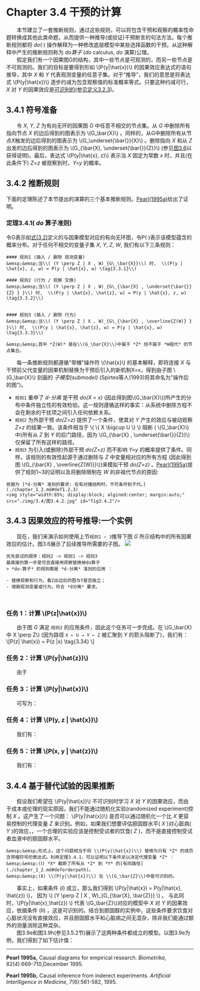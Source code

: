 # Chapter 3.4 干预的计算
&emsp;&emsp;本节建立了一套推断规则，通过这些规则，可以将包含干预和观察的概率性命题转换成其他此类命题，从而提供一种推导(或验证)干预断言的句法方法。每个推断规则都将 *do*(·) 操作解释为一种修改底层模型中某些选择函数的干预。从这种解释中产生的推断规则称为 *do算子* (*do* calculus, *do* 演算)公理。  
&emsp;&emsp;假定我们有一个因果图G的结构，其中一些节点是可观测的，而另一些节点是不可观测的。我们的目标是要得到形如 \\(P(y|\hat{x})\\) 的因果效应表达式的语句推导，其中 *X* 和 *Y* 代表观测变量的任意子集。对于“推导”，我们的意思是将表达式 \\(P(y|\hat{x})\\) 逐步约减为包含观察值的标准概率等式。只要这种约减可行， *X* 对 *Y* 的因果效应是[可识别的(参见定义3.2.3](./chapter_3_2.md#def3.2.3))。
## 3.4.1 符号准备
&emsp;&emsp;令 *X*, *Y*, *Z* 为有向无环的因果图 *G* 中任意不相交的节点集。从 *G* 中删除所有指向节点 *X* 的边后得到的图表示为 \\(G_\bar{X}\\) 。同样的，从G中删除所有从节点X触发的边后得到的图表示为 \\(G_\underset{\bar{}}{X}\\) 。删除指向 *X* 和从 *Z* 出发的边后得到的图表示为 \\(G_{\bar{X}, \underset{\bar{}}{Z}}\\) (参见[图3.6](#fig3.6)以获得说明)。最后，表达式 \\(P(y|\hat{x}, z)\\) 表示当 *X* 固定为常数 *x* 时，并且(在此条件下) *Z=z* 被观察到时，*Y=y* 的概率。


## 3.4.2 推断规则
下面的定理陈述了本节提出的演算的三个基本推断规则。[Pearl(1995a)](#Pearl1995a)给出了证明。
### <a id="thm3.4.1">定理3.4.1( *do* 算子准则)</a>
令G表示如[式(3.2)](./chapter_3_2.md#form3.2)定义的与因果模型对应的有向无环图，令P(·)表示该模型蕴含的概率分布。对于任何不相交的变量子集 *X*, *Y*, *Z*, *W*, 我们有以下三条规则：

```admonish check
#### 规则1 (插入 / 删除 观测变量)
&emsp;&emsp;当\\( (Y \perp Z | X , W)_{G\_\bar{X}}\\) 时,  \\(P(y | \hat{x}, z, w) = P(y | \hat{x}, w) \tag{3.3.1}\\)

#### 规则2 (行为 / 观察 交换)
&emsp;&emsp;当\\( (Y \perp Z | X , W)_{G\_{\bar{X} , \underset{\bar{}}{Z} } }\\) 时,  \\(P(y | \hat{x}, \hat{z}, w) = P(y | \hat{x}, z, w) \tag{3.3.2}\\)


#### 规则3 (插入 / 删除 行为)
&emsp;&emsp;当\\( (Y \perp Z | X , W)_{G\_{\bar{X} , \overline{Z(W)} } }\\) 时,  \\(P(y | \hat{x}, \hat{z}, w) = P(y | \hat{x}, w) \tag{3.3.3}\\)  

&emsp;&emsp;其中 *Z(W)* 是在\\(G_\bar{X}\\)中属于 *Z* 但不属于 *W祖代* 的节点集合。  

```

&emsp;&emsp;每一条推断规则都遵循"带帽"操作符 \\(\hat{x}\\) 的基本解释，即将连接 *X* 与干预前父代变量的因果机制替换为干预后引入的新机制X=x，得到由子图 \\(G_\bar{X}\\) 刻画的 *子模型(submodel)* (Spirtes等人(1993)将其命名为"操作后的图")。  
- `规则1` 重申了 *d-分离* 是干预 *do(X = x)* (因此得到图\\(G_\bar{X}\\))所产生的分布中条件独立性的有效检验。这一规则遵循这样的事实：从系统中删除方程不会在剩余的干扰项之间引入任何依赖关系。  
- `规则2` 为外部干预 *do(Z=z)* 提供了一个条件，使其对 *Y* 产生的效应与被动观察 *Z=z* 的结果一致。该条件相当于 \\( \\{ X \bigcup U \\} \\) 阻断 ( \\(G_\bar{X}\\) 中)所有从 *Z* 到 *Y* 的后门路径，因为 \\(G_{\bar{X} , \underset{\bar{}}{Z}}\\) 仅保留了所有这样的路径。  
- `规则3` 为引入(或删除)外部干预 *do(Z=z)* 而不影响 *Y=y* 的概率提供了条件。同样，该规则的有效性起源于通过删除与 *Z* 中变量相对应的所有方程 (因此得到图 \\(G_{\bar{X} , \overline{Z(W)}}\\))来模拟干预 *do(Z=z)* 。[Pearl(1995a)](#Pearl1995a)提供了规则1~3的证明以及将删除限制在 *W* 的非祖代节点的原因:
```admonish check  
依据为 [*d-分离* 准则的要求: 在有对撞结构时，不可条件到子代。](./chapter_1_2.md#def1.2.3)
<img style="width:85%; display:block; algined:center; margin:auto;" src="./img/3.4/图3.4.2.jpg" id="fig3.4.2"/>
```

## 3.4.3 因果效应的符号推导:一个实例

&emsp;&emsp;现在，我们来演示如何使用上节`规则1 ~ 3`推导下图 *G* 所示结构中的所有因果效应的估计。图3.6展示了后续推导所需要的子图。
<img src="./img/3.4/图3.6.jpg" id="fig3.6"/>

```admonish tip
优先尝试的顺序：规则2 -> 规则1 -> 规则3  
最直接的第一步是可否直接用观察替换掉do算子  
> *do-算子* 的规则都是 *d-分离* 准则的应用 ：

- 替换观察和行为，看Z出边后的图与Y是否独立；
- 增删观测变量或行为，符合 *d分离* 要求。

 
```

### 任务 1：计算 \\(P(z|\hat{x})\\)
&emsp;&emsp;由于图 *G* 满足 `规则2` 的应用条件，因此这个任务可一步完成。在 \\(G_\bar{X} 中 X \perp Z\\) (因为路径 `X ← U → Y ← Z` 被汇聚到 *Y* 的箭头阻断了)，我们有：  
\\[P(z| \hat{x}) = P(z |x) \tag{3.34} \\] 

### 任务 2：计算 \\(P(y|\hat{z})\\)
&emsp;&emsp;由于

### 任务 3：计算 \\(P(y|\hat{x})\\)
&emsp;&emsp;可写为：

### 任务 4：计算 \\(P(y, z | \hat{x})\\)
&emsp;&emsp;我们有：

### 任务 5：计算 \\(P(x, y | \hat{z})\\)
&emsp;&emsp;我们有：


## 3.4.4 基于替代试验的因果推断
&emsp;&emsp;假设我们希望在 \\(P(y|\hat{x})\\) 不可识别时学习 *X* 对 *Y* 的因果效应，而由于成本或伦理的现实原因，我们不能通过随机化实验(randomized experiment)控制 *X* 。这产生了一个问题： \\(P(y|\hat{x})\\) 是否可以通过随机化一个比 *X* 更容易控制的代理变量 *Z* 来识别。例如，如果我们想要评估胆固醇水平( *X* )对心脏病( *Y* )的效应，，一个合理的实验应该是控制受试者的饮食( *Z* )，而不是直接控制受试者血液中的胆固醇水平。 

```admonish check
&emsp;&emsp;形式上，这个问题相当于将 \\(P(y|\hat{x})\\) 替换为只有 *Z* 的成员含带帽符号的表达式。利用定理3.4.1，可以证明以下条件足以决定代理变量 *Z* ：  
&emsp;&emsp;(Ⅰ) *X* 截断了所有从 *Z* 到 *Y* 的[有向路径](./chapter_1_2.md#deforderpath)。  
&emsp;&emsp;(Ⅱ) \\(P(y|\hat{x})\\) 在 \\(G_\bar{Z}\\)中是可识别的。  
```

&emsp;&emsp;事实上，如果条件 (Ⅰ) 成立，那么我们得到 \\(P(y|\hat{x}) = P(y|\hat{x}, \hat{z}) \\)，
因为 \\( (Y \perp Z | X , W)_{G\_{\bar{X}, \bar{Z}}} \\) 。
与此同时，\\(P(y|\hat{x},\hat{z}) \\) 代表 \\(G\_\bar{Z}\\)对应的模型中 *X* 对 *Y* 的因果效应，依据条件 (Ⅱ) ，这是可识别的。结合到胆固醇的实例中，这些条件要求饮食对心脏状况没有直接效应，并且胆固醇水平和心脏病之间无混杂，除非我们能通过额外的测量消除这种混杂。  
&emsp;&emsp;图3.9e和图3.9h(参见3.5.2节)展示了这两种条件都成立的模型。以图3.9e为例，我们得到了如下估计值：


***

<span id="Pearl1995a">**Pearl 1995a,** Causal diagrams for empirical research. *Biometrika*, 82(4):669-710,December 1995.</span>

<span id="Pearl1995b">**Pearl 1995b,** Causal inference from inderect experiments. *Artificial Interlligence in Medicine*, 7(6):561-582, 1995.</span>
